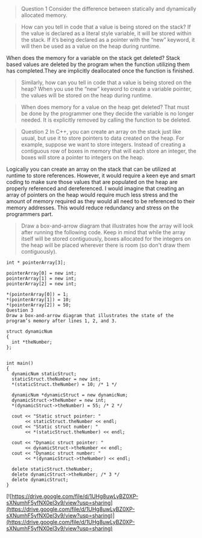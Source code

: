 > Question 1
> Consider the difference between statically and dynamically allocated memory.

> How can you tell in code that a value is being stored on the stack?
> If the value is declared as a literal style variable, it will be stored within the stack. If it’s being declared as a pointer with the “new” keyword, it will then be used as a value on the heap during runtime.

When does the memory for a variable on the stack get deleted?
Stack based values are deleted by the program when the function utilizing them has completed.They are implicitly deallocated once the function is finished.

> Similarly, how can you tell in code that a value is being stored on the heap?
When you use the “new” keyword to create a variable pointer, the values will be stored on the heap during runtime.

> When does memory for a value on the heap get deleted?
That must be done by the programmer one they decide the variable is no longer needed. It is explicitly removed by calling the function to be deleted.


> Question 2
> In C++, you can create an array on the stack just like usual, but use it to store pointers to data created on the heap. For example, suppose we want to store integers. Instead of creating a contiguous row of boxes in memory that will each store an integer, the boxes will store a pointer to integers on the heap.

Logically you can create an array on the stack that can be utilized at runtime to store references. However, it would require a keen eye and smart coding to make sure those values that are populated on the heap are properly referenced and dereferenced. I would imagine that creating an array of pointers on the heap would require much less stress and the amount of memory required as they would all need to be referenced to their memory addresses. This would reduce redundancy and stress on the programmers part.

> Draw a box-and-arrow diagram that illustrates how the array will look after running the following code. Keep in mind that while the array itself will be stored contiguously, boxes allocated for the integers on the heap will be placed wherever there is room (so don't draw them contiguously).

```
int * pointerArray[3];

pointerArray[0] = new int;
pointerArray[1] = new int;
pointerArray[2] = new int;

*(pointerArray[0]) = 1;
*(pointerArray[1]) = 10;
*(pointerArray[2]) = 50;
Question 3
Draw a box-and-arrow diagram that illustrates the state of the program’s memory after lines 1, 2, and 3.

struct dynamicNum
{
  int *theNumber;
};


int main()
{
  dynamicNum staticStruct;
  staticStruct.theNumber = new int;
  *(staticStruct.theNumber) = 10; /* 1 */

  dynamicNum *dynamicStruct = new dynamicNum;
  dynamicStruct->theNumber = new int;
  *(dynamicStruct->theNumber) = 55; /* 2 */

  cout << "Static struct pointer: "
       << staticStruct.theNumber << endl;
  cout << "Static struct number: "
       << *(staticStruct.theNumber) << endl;

  cout << "Dynamic struct pointer: "
       << dynamicStruct->theNumber << endl;
  cout << "Dynamic struct number: "
       << *(dynamicStruct->theNumber) << endl;

  delete staticStruct.theNumber;
  delete dynamicStruct->theNumber; /* 3 */
  delete dynamicStruct;
}
```

[![https://drive.google.com/file/d/1UHg8uwLyBZ0XP-sXNumhF5yfNX0el3v9/view?usp=sharing](https://drive.google.com/file/d/1UHg8uwLyBZ0XP-sXNumhF5yfNX0el3v9/view?usp=sharing)](https://drive.google.com/file/d/1UHg8uwLyBZ0XP-sXNumhF5yfNX0el3v9/view?usp=sharing)